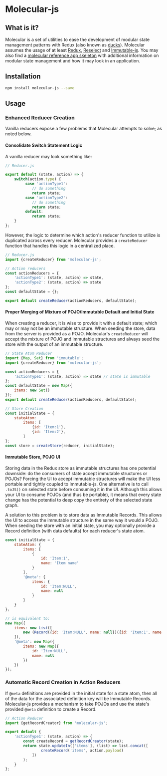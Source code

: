 # Molecular-js

## What is it?

Molecular is a set of utilities to ease the development of modular state management patterns with Redux (also known as [ducks](https://github.com/erikras/ducks-modular-redux)). Molecular assumes the usage of at least [Redux](https://github.com/reactjs/redux),  [Reselect](https://github.com/reactjs/reselect) and [Immutable-js](https://github.com/facebook/immutable-js). You may also find a [molecular reference app skeleton](https://github.com/andrew-codes/molecular-reference-app) with additional information on modular state management and how it may look in an application.

## Installation

```bash
npm install molecular-js --save
```

## Usage

### Enhanced Reducer Creation

Vanilla reducers expose a few problems that Molecular attempts to solve; as noted below.

#### Consolidate Switch Statement Logic

A vanilla reducer may look something like:
```javascript
// Reducer.js

export default (state, action) => {
    switch(action.type) {
         case 'actionType1':
            // do something
            return state;
         case 'actionType2':
            // do something
            return state;
         default:
            return state;
    }
};
```

However, the logic to determine which action's reducer function to utilize is duplicated across every reducer. Molecular provides a `createReducer` function that handles this logic in a centralized place.

```javascript
// Reducer.js
import {createReducer} from 'molecular-js';

// Action reducers
const actionReducers = {
    'actionType1': (state, action) => state,
    'actionType2': (state, action) => state
};
const defaultState = {};

export default createReducer(actionReducers, defaultState);
```

#### Proper Merging of Mixture of POJO/Immutable Default and Initial State

When creating a reducer, it is wise to provide it with a default state; which may or may not be an immutable structure. When seeding the store, data from the server is provided as a POJO. Molecular's `createReducer` will accept the mixture of POJO and immutable structures and always seed the store with the output of an immutable structure.

```javascript
// State Atom Reducer
import {Map, Set} from 'immutable';
import {createReducer} from 'molecular-js';

const actionReducers = {
    'actionType1': (state, action) => state // state is immutable
};
const defaultState = new Map({
    items: new Set()
});
export default createReducer(actionReducers, defaultState);

// Store Creation
const initialState = {
    stateAtom: 
        items: [
            {id: 'Item:1'},
            {id: 'Item:2'},
        ]
};
const store = createStore(reducer, initialState);
```

#### Immutable Store, POJO UI
Storing data in the Redux store as immutable structures has one potential downside: do the consumers of state accept immutable structures or POJOs? Forcing the UI to accept immutable structures will make the UI less portable and tightly coupled to Immutable-js. One alternative is to call `.toJS()` on selected state before consuming it in the UI. Although this allows your UI to consume POJOs (and thus be portable), it means that every state change has the potential to deep copy the entirety of the selected state graph.

A solution to this problem is to store data as Immutable Records. This allows the UI to access the immutable structure in the same way it would a POJO. When seeding the store with an initial state, you may optionally provide a Record definition (with data defaults) for each reducer's state atom.

```javascript
const initialState = {
    stateAtom: {
        items: [
            {
                id: 'Item:1',
                name: 'Item name'
            }
        ],
        '@meta': {
            items: {
                id: 'Item:NULL',
                name: null
            }
        }
    }
};

// is equivalent to:
new Map({
    items: new List([
        new (Record({id: 'Item:NULL', name: null})({id: 'Item:1', name: 'Item name'})
    ]),
    '@meta': new Map({
        items: new Map({
            id: 'Item:NULL',
            name: null
        })
    })
});
```

### Automatic Record Creation in Action Reducers

If `@meta` definitions are provided in the initial state for a state atom, then all of the data for the associated definition key will be Immutable Records. Molecular-js provides a mechanism to take POJOs and use the state's provided `@meta` definition to create a Record.

```javascript
// Action Reducer
import {getRecordCreator} from 'molecular-js';

export default {
    'actionType1': (state, action) => {
        const createRecord = getRecordCreator(state);
        return state.updateIn(['items'], (list) => list.concat([
                createRecord('items', action.payload)
            ])
        );
    }
};
```